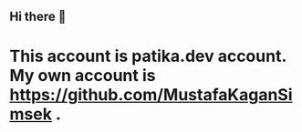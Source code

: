 ## Hi there 👋

# This account is patika.dev account. My own account is https://github.com/MustafaKaganSimsek .
